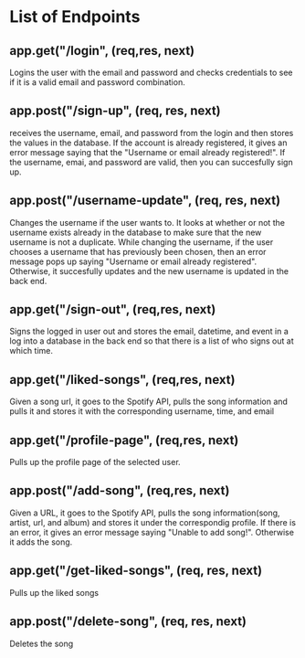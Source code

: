 
# List of Endpoints

## app.get("/login", (req,res, next)
Logins the user with the email and password and checks credentials to see if it is a valid email and password combination.  

## app.post("/sign-up", (req, res, next)
receives the username, email, and password from the login and then stores the values in the database. If the account is already registered, it gives an error message saying that the "Username or email already registered!". If the username, emai, and password are valid, then you can succesfully sign up.

## app.post("/username-update", (req, res, next)
Changes the username if the user wants to. It looks at whether or not the username exists already in the database to make sure that the new username is not a duplicate. While changing the username, if the user chooses a username that has previously been chosen, then an error message pops up saying "Username or email already registered". Otherwise, it succesfully updates and the new username is updated in the back end. 


## app.get("/sign-out", (req,res, next) 
Signs the logged in user out and stores the email, datetime, and event in a log into a database in the back end so that there is a list of who signs out at which time. 

## app.get("/liked-songs", (req,res, next)
Given a song url, it goes to the Spotify API, pulls the song information and pulls it and stores it with the corresponding username, time, and email


## app.get("/profile-page", (req,res, next)
Pulls up the profile page of the selected user. 

## app.post("/add-song", (req,res, next)
Given a URL, it goes to the Spotify API, pulls the song information(song, artist, url, and album) and stores it under the correspondig profile. If there is an error, it gives an error message saying "Unable to add song!". Otherwise it adds the song. 

## app.get("/get-liked-songs", (req, res, next)
Pulls up the liked songs

## app.post("/delete-song",  (req, res, next)
Deletes the song



## 
